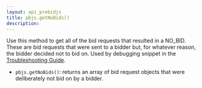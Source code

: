 ```yaml
---
layout: api_prebidjs
title: pbjs.getNoBids()
description: 
---
```



Use this method to get all of the bid requests that resulted in a NO_BID.  These are bid requests that were sent to a bidder but, for whatever reason, the bidder decided not to bid on.  Used by debugging snippet in the [Troubleshooting Guide](/troubleshooting/troubleshooting-guide.html).

+ `pbjs.getNoBids()`: returns an array of bid request objects that were deliberately not bid on by a bidder.
